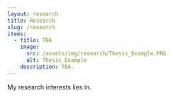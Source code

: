 ```yaml
---
layout: research
title: Research
slug: /research
items:
  - title: TBA
    image:
      src: /assets/img/research/Thesis_Example.PNG
      alt: Thesis_Example
    description: TBA.
---
```


My research interests lies in.
<br />
<br />
